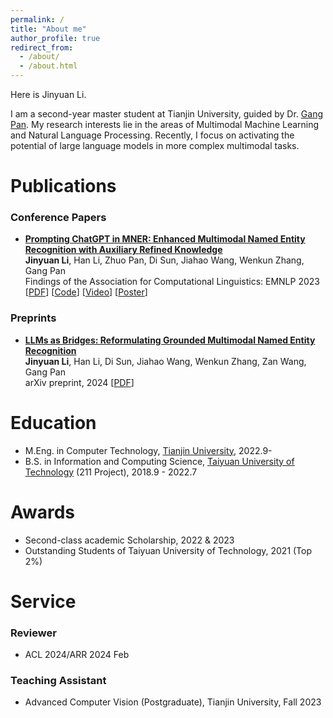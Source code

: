 ```yaml
---
permalink: /
title: "About me"
author_profile: true
redirect_from: 
  - /about/
  - /about.html
---
```


Here is Jinyuan Li.

I am a second-year master student at Tianjin University, guided by Dr. [Gang Pan](https://gpantju.github.io/index/). My research interests lie in the areas of Multimodal Machine Learning and Natural Language Processing. Recently, I focus on activating the potential of large language models in more complex multimodal tasks.

Publications
===========

### Conference Papers

- **[Prompting ChatGPT in MNER: Enhanced Multimodal Named Entity Recognition with Auxiliary Refined Knowledge](https://aclanthology.org/2023.findings-emnlp.184.pdf)**<br> **Jinyuan Li**, Han Li, Zhuo Pan, Di Sun, Jiahao Wang, Wenkun Zhang, Gang Pan<br>  Findings of the Association for Computational Linguistics: EMNLP 2023 [[PDF](https://aclanthology.org/2023.findings-emnlp.184.pdf)] [[Code](https://github.com/JinYuanLi0012/PGIM)] [[Video](https://s3.amazonaws.com/pf-user-files-01/u-59356/uploads/2023-11-26/qr13w2x/PGIM.mp4)] [[Poster](https://s3.amazonaws.com/pf-user-files-01/u-59356/uploads/2023-11-26/3623wgo/PGIM%20poster.pdf)]

### Preprints

- **[LLMs as Bridges: Reformulating Grounded Multimodal Named Entity Recognition](https://arxiv.org/abs/2402.09989)**<br> **Jinyuan Li**, Han Li, Di Sun, Jiahao Wang, Wenkun Zhang, Zan Wang, Gang Pan<br>  arXiv preprint, 2024 [[PDF](https://arxiv.org/abs/2402.09989)]


Education
===========

- M.Eng. in Computer Technology, [Tianjin University](https://www.tju.edu.cn/english/index.htm), 2022.9-
- B.S. in Information and Computing Science, [Taiyuan University of Technology](https://www.tyut.edu.cn/) (211 Project), 2018.9 - 2022.7

Awards
===========

- Second-class academic Scholarship, 2022 & 2023
- Outstanding Students of Taiyuan University of Technology, 2021 (Top 2%)

Service
===========

### Reviewer
- ACL 2024/ARR 2024 Feb

### Teaching Assistant
- Advanced Computer Vision (Postgraduate), Tianjin University, Fall 2023
